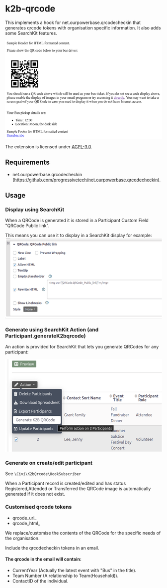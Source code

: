 # k2b-qrcode

This implements a hook for net.ourpowerbase.qrcodecheckin that generates qrcode tokens with organisation specific information.
It also adds some SearchKit features.

![Screenshot](docs/images/screenshot.png)

The extension is licensed under [AGPL-3.0](LICENSE.txt).

## Requirements

* net.ourpowerbase.qrcodecheckin (https://github.com/progressivetech/net.ourpowerbase.qrcodecheckin).

## Usage

### Display using SearchKit

When a QRCode is generated it is stored in a Participant Custom Field "QRCode Public link".

This means you can use it to display in a SearchKit display for example:
![searchkit displaying qrcode](docs/images/qrcodesearchkitdisplay.png)

### Generate using SearchKit Action (and Participant.generateK2bqrcode)

An action is provided for SearchKit that lets you generate QRCodes for any participant:

![searchkit generate qrcode action](docs/images/qrcodesearchkitaction.png)

### Generate on create/edit participant

See `\Civi\K2bQrcode\HookSubscriber`

When a Participant record is created/edited and has status Registered,Attended or Transferred
the QRCode image is automatically generated if it does not exist.

### Customised qrcode tokens

* qrcode_url_<eventID>
* qrcode_html_<eventID>

We replace/customise the contents of the QRCode for the specific needs of the organisation.

Include the qrcodecheckin tokens in an email.
  
#### The qrcode in the email will contain:

* CurrentYear (Actually the latest event with "Bus" in the title).
* Team Number (A relationship to Team(Household)).
* ContactID of the individual.
